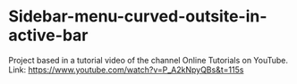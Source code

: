 # Sidebar-menu-curved-outsite-in-active-bar
Project based in a tutorial video of the channel Online Tutorials on YouTube.
Link: https://www.youtube.com/watch?v=P_A2kNpyQBs&t=115s
